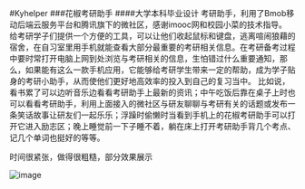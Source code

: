 #Kyhelper
###花椒考研助手
####大学本科毕业设计
考研助手，利用了Bmob移动后端云服务平台和腾讯旗下的微社区，感谢imooc网和校园小菜的技术指导。       给考研学子们提供一个方便的工具，可以让他们收起鼠标和键盘，逃离喧闹狼藉的宿舍，在自习室里用手机就能查看大部分最重要的考研相关信息。在考研备考过程中要时常打开电脑上网到处浏览与考研相关的信息，生怕错过什么重要通知，那么，如果能有这么一款手机应用，它能够给考研学生带来一定的帮助，成为学子贴身的考研小助手，从而使他们更好地高效率的投入到自己的复习当中。       比如说，看书累了可以边听音乐边看看考研助手上最新的资讯；中午吃饭后靠在桌子上时也可以看看考研助手，利用上面接入的微社区与研友聊聊与考研有关的话题或发布一条笑话故事让研友们一起乐乐；浮躁时偷懒时当看到手机上的花椒考研助手可以打开它进入励志区；晚上睡觉前一下子睡不着，躺在床上打开考研助手背几个考点、记几个单词也挺好的等等。

时间很紧张，做得很粗糙，部分效果展示

![image](http://ww2.sinaimg.cn/mw690/a53846c3gw1et1l6pdhvmg20a40hge84.gif)
